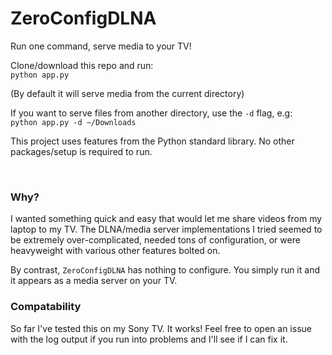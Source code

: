 # ZeroConfigDLNA
Run one command, serve media to your TV!  

Clone/download this repo and run:  
`python app.py`  

(By default it will serve media from the current directory)

If you want to serve files from another directory, use the `-d` flag, e.g:  
`python app.py -d ~/Downloads`  

This project uses features from the Python standard library. No other packages/setup is required to run.  


&nbsp;


### Why?
I wanted something quick and easy that would let me share videos from my laptop to my TV. The DLNA/media server implementations I tried seemed to be extremely over-complicated, needed tons of configuration, or were heavyweight with various other features bolted on.  

By contrast, `ZeroConfigDLNA` has nothing to configure. You simply run it and it appears as a media server on your TV.  


### Compatability
So far I've tested this on my Sony TV. It works! Feel free to open an issue with the log output if you run into problems and I'll see if I can fix it. 